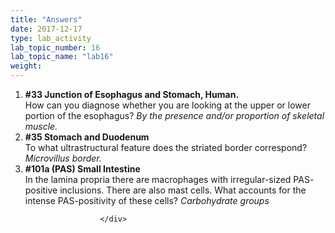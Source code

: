 ```yaml
---
title: "Answers"
date: 2017-12-17
type: lab_activity
lab_topic_number: 16
lab_topic_name: "lab16"
weight: 
---
```

<div class="entrybody">
						
<ol>
<li><b>#33 Junction of Esophagus and Stomach, Human.</b> <br>
How can you diagnose whether you are looking at the upper or lower portion of the esophagus? <em>By the presence and/or proportion of skeletal muscle.</em></li>
<li><b>#35 Stomach and Duodenum</b><br>
To what ultrastructural feature does the striated border correspond? <em>Microvillus border.</em></li>
<li><b>#101a (PAS) Small Intestine</b><br>
 In the lamina propria there are macrophages with irregular-sized <span class="caps">PAS</span>-positive inclusions.  There are also mast cells.  What accounts for the intense <span class="caps">PAS</span>-positivity of these cells? <em>Carbohydrate groups</em></li>
</ol>



<p> </p>
						
						
						</div>